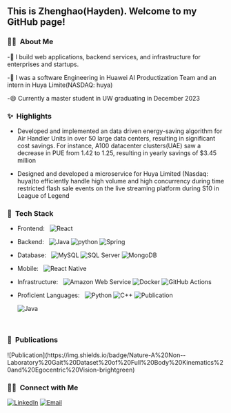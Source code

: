 <h2> This is Zhenghao(Hayden). Welcome to my GitHub page!</h2>

<h3>👨‍💻 &nbsp;About Me</h3>

-🌱 I build web applications, backend services, and infrastructure for enterprises and startups.

-🔭 I was a software Engineering in Huawei AI Productization Team and an intern in Huya Limite(NASDAQ: huya) 

-😄 Currently a master student in UW graduating in December 2023

<h3>✨ &nbsp;Highlights</h3>

* Developed and implemented an data driven energy-saving algorithm for Air Handler Units in over 50 large data centers, resulting 
in significant cost savings. For instance, A100 datacenter clusters(UAE) saw a decrease in PUE from 1.42 to 1.25, resulting in 
yearly savings of $3.45 million

* Designed and developed a microservice for Huya Limited (Nasdaq: huya)to efficiently handle high volume and high concurrency during time restricted flash sale events on the live streaming platform during S10 in League of Legend


<h3>🥞 &nbsp;Tech Stack</h3>

- Frontend: &nbsp;
  ![React](https://img.shields.io/badge/-React-333333?style=flat&logo=react)
- Backend: &nbsp;
  ![Java](https://img.shields.io/badge/-Java.js-333333?style=flat)
  ![python](https://img.shields.io/badge/-Python-333333?style=flat&logo=python&logoColor=magenta)
  ![Spring](https://img.shields.io/badge/-Spring-333333?style=flat&logo=spring)
- Database: &nbsp;
  ![MySQL](https://img.shields.io/badge/-MySQL-333333?style=flat&logo=mysql)
  ![SQL Server](https://img.shields.io/badge/-SQL%20Server-333333?style=flat&logo=microsoft-sql-server&logoColor=red)
  ![MongoDB](https://img.shields.io/badge/-MongoDB-333333?style=flat&logo=mongodb)
- Mobile: &nbsp;
  ![React Native](https://img.shields.io/badge/-React%20Native-333333?style=flat&logo=react)
- Infrastructure: &nbsp;
  ![Amazon Web Service](https://img.shields.io/badge/-Amazon%20Web%20Services-333333?style=flat&logo=amazon)
  ![Docker](https://img.shields.io/badge/-Docker-333333?style=flat&logo=docker)
  ![GitHub Actions](https://img.shields.io/badge/-GitHub%20Actions-333333?style=flat&logo=github)
- Proficient Languages: &nbsp;
  ![Python](https://img.shields.io/badge/-Python-333333?style=flat&logo=python)
  ![C++](https://img.shields.io/badge/-C++-333333?style=flat&logo=C++)
  ![Publication](https://img.shields.io/badge/Nature-A%20Non--Laboratory%20Gait%20Dataset%20of%20Full%20Body%20Kinematics%20and%20Egocentric%20Vision-brightgreen)

  ![Java](https://img.shields.io/badge/-Java-333333?style=flat&logo=java&logoColor=orange)
<br/>
<h3>👋 &nbsp;Publications</h3>
  ![Publication](https://img.shields.io/badge/Nature-A%20Non--Laboratory%20Gait%20Dataset%20of%20Full%20Body%20Kinematics%20and%20Egocentric%20Vision-brightgreen)

<br/>

<h3> 🤝🏻 &nbsp;Connect with Me </h3>

<p align="center">

<a href="[https://www.linkedin.com/in/zhenghaoguo/](https://www.linkedin.com/in/zhenghao-guo-27655b15a/)](https://www.linkedin.com/in/zhenghao-guo-27655b15a/)"><img alt="LinkedIn" src="https://img.shields.io/badge/LinkedIn-linkedin.com/in/zhenghaoguo-blue?style=flat-square&logo=linkedin"></a>
<a href="https://mail.google.com/mail/u/0/?view=cm&fs=1&tf=1&to=zhenghaoguo22@gmail.com"><img alt="Email" src="https://img.shields.io/badge/Email-zhenghaoguo22@gmail.com-red?style=flat-square&logo=gmail"></a>
</p>

